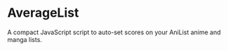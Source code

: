# AverageList
A compact JavaScript script to auto-set scores on your AniList anime and manga lists.
